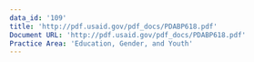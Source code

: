 ```yaml
---
data_id: '109'
title: 'http://pdf.usaid.gov/pdf_docs/PDABP618.pdf'
Document URL: 'http://pdf.usaid.gov/pdf_docs/PDABP618.pdf'
Practice Area: 'Education, Gender, and Youth'
---
```

